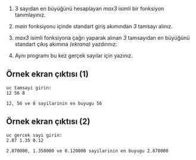 1.  3 sayıdan en büyüğünü hesaplayan *max3* isimli bir fonksiyon tanımlayınız.

2. *main* fonksiyonu içinde standart giriş akımından *3* tamsayı alınız.

3. *max3* isimli fonksiyona çağrı yaparak alınan *3* tamsayıdan en büyüğünü standart çıkış akımına *(ekrana)* yazdırınız:

4. Aynı programı bu kez gerçek sayılar için yazınız.

## Örnek ekran çıktısı (1)

```
uc tamsayi girin:
12 56 8

12, 56 ve 8 sayilarinin en buyugu 56
```

## Örnek ekran çıktısı (2)

```
uc gercek sayi girin:
2.87 1.35 0.12

2.870000, 1.350000 ve 0.120000 sayilarinin en buyugu 2.870000
```
